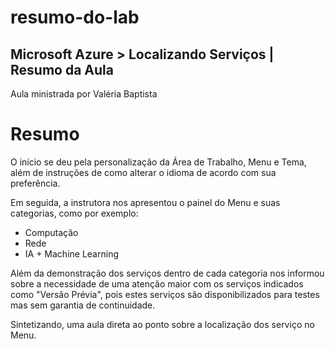 # resumo-do-lab

## Microsoft Azure > Localizando Serviços | Resumo da Aula

Aula ministrada por Valéria Baptista

# Resumo

O início se deu pela personalização da Área de Trabalho, Menu e Tema, além de instruções de como alterar o idioma de acordo com sua preferência.

Em seguida, a instrutora nos apresentou o painel do Menu e suas categorias, como por exemplo:
- Computação
- Rede
- IA + Machine Learning

Além da demonstração dos serviços dentro de cada categoria nos informou sobre a necessidade de uma atenção maior com os serviços indicados como "Versão Prévia", pois estes serviços são disponibilizados para testes mas sem garantia de continuidade.

Sintetizando, uma aula direta ao ponto sobre a localização dos serviço no Menu.
